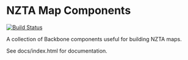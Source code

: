# NZTA Map Components

[![Build Status](https://travis-ci.org/NZTA/nzta-map-components.svg)](https://travis-ci.org/NZTA/nzta-map-components)

A collection of Backbone components useful for building NZTA maps.

See docs/index.html for documentation.

